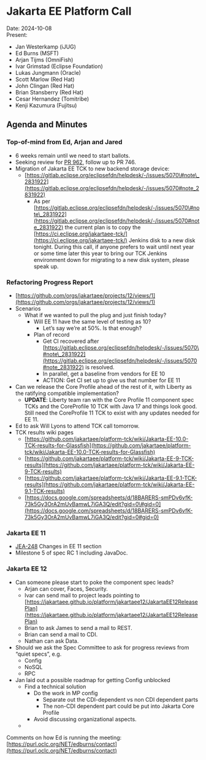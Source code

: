 # Jakarta EE Platform Call

Date: 2024-10-08  
Present:

- Jan Westerkamp (iJUG)  
- Ed Burns (MSFT)  
- Arjan Tijms (OmniFish)  
- Ivar Grimstad (Eclipse Foundation)  
- Lukas Jungmann (Oracle)  
- Scott Marlow (Red Hat)  
- John Clingan (Red Hat)  
- Brian Stansberry (Red Hat)  
- Cesar Hernandez (Tomitribe)  
- Kenji Kazumura (Fujitsu)

## Agenda and Minutes

### Top-of-mind from Ed, Arjan and Jared

* 6 weeks remain until we need to start ballots.  
* Seeking review for [PR 962](https://github.com/jakartaee/platform/pull/962), follow up to PR 746\.  
* Migration of Jakarta EE TCK to new backend storage device:  
  * [https://gitlab.eclipse.org/eclipsefdn/helpdesk/-/issues/5070\#note\_2831922](https://gitlab.eclipse.org/eclipsefdn/helpdesk/-/issues/5070#note_2831922)   
    * As per [https://gitlab.eclipse.org/eclipsefdn/helpdesk/-/issues/5070\#note\_2831922](https://gitlab.eclipse.org/eclipsefdn/helpdesk/-/issues/5070#note_2831922) the current plan is to copy the [https://ci.eclipse.org/jakartaee-tck/](https://ci.eclipse.org/jakartaee-tck/) Jenkins disk to a new disk tonight.  During this call, if anyone prefers to wait until next year or some time later this year to bring our TCK Jenkins environment down for migrating to a new disk system, please speak up.

### Refactoring Progress Report

* [https://github.com/orgs/jakartaee/projects/12/views/1](https://github.com/orgs/jakartaee/projects/12/views/1)   
* Scenarios  
  * What if we wanted to pull the plug and just finish today?  
    * Will EE 11 have the same level of testing as 10?  
      * Let’s say we’re at 50%. Is that enough?  
    * Plan of record  
      * Get CI recovered after [https://gitlab.eclipse.org/eclipsefdn/helpdesk/-/issues/5070\#note\_2831922](https://gitlab.eclipse.org/eclipsefdn/helpdesk/-/issues/5070#note_2831922) is resolved.  
      * In parallel, get a baseline from vendors for EE 10  
      * ACTION: Get CI set up to give us that number for EE 11  
* Can we release the Core Profile ahead of the rest of it, with Liberty as the ratifying compatible implementation?  
  * **UPDATE**: Liberty team ran with the Core Profile 11 component spec TCKs and the CoreProfile 10 TCK with Java 17 and things look good.  Still need the CoreProfile 11 TCK to exist with any updates needed for EE 11\.  
* Ed to ask Will Lyons to attend TCK call tomorrow.  
* TCK results wiki pages  
  * [https://github.com/jakartaee/platform-tck/wiki/Jakarta-EE-10.0-TCK-results-for-Glassfish](https://github.com/jakartaee/platform-tck/wiki/Jakarta-EE-10.0-TCK-results-for-Glassfish)  
  * [https://github.com/jakartaee/platform-tck/wiki/Jakarta-EE-9-TCK-results](https://github.com/jakartaee/platform-tck/wiki/Jakarta-EE-9-TCK-results)  
  * [https://github.com/jakartaee/platform-tck/wiki/Jakarta-EE-9.1-TCK-results](https://github.com/jakartaee/platform-tck/wiki/Jakarta-EE-9.1-TCK-results)  
  * [https://docs.google.com/spreadsheets/d/18BARERS-smPDv6vfK-73k5Gy3OrA2mUvBamwL7iGA3Q/edit?gid=0\#gid=0](https://docs.google.com/spreadsheets/d/18BARERS-smPDv6vfK-73k5Gy3OrA2mUvBamwL7iGA3Q/edit?gid=0#gid=0) 

### Jakarta EE 11

* [JEA-248](https://dev.azure.com/jakarta-ee-azdo/jakarta-ee-azdo/_workitems/edit/248) Changes in EE 11 section  
* Milestone 5 of spec RC 1 including JavaDoc.

### Jakarta EE 12

* Can someone please start to poke the component spec leads?  
  * Arjan can cover, Faces, Security.  
  * Ivar can send mail to project leads pointing to [https://jakartaee.github.io/platform/jakartaee12/JakartaEE12ReleasePlan](https://jakartaee.github.io/platform/jakartaee12/JakartaEE12ReleasePlan)   
  * Brian to ask James to send a mail to REST.  
  * Brian can send a mail to CDI.  
  * Nathan can ask Data.  
* Should we ask the Spec Committee to ask for progress reviews from “quiet specs”, e.g.   
  * Config  
  * NoSQL  
  * RPC  
* Jan laid out a possible roadmap for getting Config unblocked  
  * Find a technical solution  
    * Do the work in MP config  
      * Separate out the CDI-dependent vs non CDI dependent parts  
      * The non-CDI dependent part could be put into Jakarta Core Profile  
    * Avoid discussing organizational aspects.  
  * 

Comments on how Ed is running the meeting: [https://purl.oclc.org/NET/edburns/contact](https://purl.oclc.org/NET/edburns/contact) 
